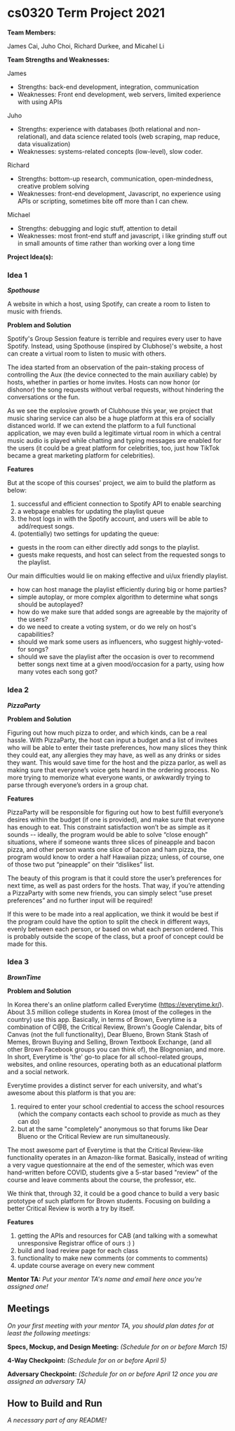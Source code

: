 # cs0320 Term Project 2021

**Team Members:** 

James Cai, Juho Choi, Richard Durkee, and Micahel Li

**Team Strengths and Weaknesses:**

James
- Strengths: back-end development, integration, communication
- Weaknesses: Front end development, web servers, limited experience with using APIs

Juho
- Strengths: experience with databases (both relational and non-relational), and data science related tools (web scraping, map reduce, data visualization)
- Weaknesses: systems-related concepts (low-level), slow coder.

Richard
- Strengths: bottom-up research, communication, open-mindedness, creative problem solving
- Weaknesses: front-end development, Javascript, no experience using APIs or scripting, sometimes bite off more than I can chew.

Michael
- Strengths: debugging and logic stuff, attention to detail
- Weaknesses: most front-end stuff and javascript, i like grinding stuff out in small amounts of time rather than working over a long time

**Project Idea(s):**
### Idea 1

***Spothouse***

A website in which a host, using Spotify, can create a room to listen to music with friends.

****Problem and Solution****

Spotify's Group Session feature is terrible and requires every user to have Spotify. Instead, using Spothouse (inspired by Clubhose)'s website, a host can create a virtual room to listen to music with others. 

The idea started from an observation of the pain-staking process of controlling the Aux (the device connected to the main auxiliary cable) by hosts, whether in parties or home invites. Hosts can now honor (or dishonor) the song requests without verbal requests, without hindering the conversations or the fun.

As we see the explosive growth of Clubhouse this year, we project that music sharing service can also be a huge platform at this era of socially distanced world. If we can extend the platform to a full functional application, we may even build a legitimate virtual room in which a central music audio is played while chatting and typing messages are enabled for the users (it could be a great platform for celebrities, too, just how TikTok became a great marketing platform for celebrities).

****Features****

But at the scope of this courses' project, we aim to build the platform as below:

1. successful and efficient connection to Spotify API to enable searching
2. a webpage enables for updating the playlist queue
3. the host logs in with the Spotify account, and users will be able to add/request songs.
3. (potentially) two settings for updating the queue:
- guests in the room can either directly add songs to the playlist.
- guests make requests, and host can select from the requested songs to the playlist.

Our main difficulties would lie on making effective and ui/ux friendly playlist.
- how can host manage the playlist efficiently during big or home parties?
- simple autoplay, or more complex algorithm to determine what songs should be autoplayed?
- how do we make sure that added songs are agreeable by the majority of the users? 
- do we need to create a voting system, or do we rely on host's capabilities? 
- should we mark some users as influencers, who suggest highly-voted-for songs?
- should we save the playlist after the occasion is over to recommend better songs next time at a given mood/occasion for a party, using how many votes each song got?

### Idea 2

***PizzaParty***

****Problem and Solution****

Figuring out how much pizza to order, and which kinds, can be a real hassle. With PizzaParty, the host can input a budget and a list of invitees who will be able to enter their taste preferences, how many slices they think they could eat, any allergies they may have, as well as any drinks or sides they want. This would save time for the host and the pizza parlor, as well as making sure that everyone’s voice gets heard in the ordering process. No more trying to memorize what everyone wants, or awkwardly trying to parse through everyone’s orders in a group chat. 

****Features****

PizzaParty will be responsible for figuring out how to best fulfill everyone’s desires within the budget (if one is provided), and make sure that everyone has enough to eat. This constraint satisfaction won’t be as simple as it sounds -- ideally, the program would be able to solve “close enough” situations, where if someone wants three slices of pineapple and bacon pizza, and other person wants one slice of bacon and ham pizza, the program would know to order a half Hawaiian pizza; unless, of course, one of those two put “pineapple” on their “dislikes” list.

The beauty of this program is that it could store the user’s preferences for next time, as well as past orders for the hosts. That way, if you’re attending a PizzaParty with some new friends, you can simply select “use preset preferences” and no further input will be required! 

If this were to be made into a real application, we think it would be best if the program could have the option to split the check in different ways, evenly between each person, or based on what each person ordered. This is probably outside the scope of the class, but a proof of concept could be made for this. 

### Idea 3

***BrownTime***

****Problem and Solution****

In Korea there's an online platform called Everytime (https://everytime.kr/). About 3.5 million college students in Korea (most of the colleges in the country) use this app. Basically, in terms of Brown, Everytime is a combination of C@B, the Critical Review, Brown's Google Calendar, bits of Canvas (not the full functionality), Dear Blueno, Brown Stank Stash of Memes, Brown Buying and Selling, Brown Textbook Exchange, (and all other Brown Facebook groups you can think of), the Blognonian, and more. In short, Everytime is 'the' go-to place for all school-related groups, websites, and online resources, operating both as an educational platform and a social network. 

Everytime provides a distinct server for each university, and what's awesome about this platform is that you are:
1. required to enter your school credential to access the school resources (which the company contacts each school to provide as much as they can do)
2. but at the same "completely" anonymous so that forums like Dear Blueno or the Critical Review are run simultaneously. 

The most awesome part of Everytime is that the Critical Review-like functionality operates in an Amazon-like format. Basically, instead of writing a very vague questionnaire at the end of the semester, which was even hand-written before COVID, students give a 5-star based "review" of the course and leave comments about the course, the professor, etc. 

We think that, through 32, it could be a good chance to build a very basic prototype of such platform for Brown students. Focusing on building a better Critical Review is worth a try by itself. 

****Features****

1. getting the APIs and resources for CAB (and talking with a somewhat unresponsive Registrar office of ours :) )
2. build and load review page for each class
3. functionality to make new comments (or comments to comments)
4. update course average on every new comment

**Mentor TA:** _Put your mentor TA's name and email here once you're assigned one!_

## Meetings
_On your first meeting with your mentor TA, you should plan dates for at least the following meetings:_

**Specs, Mockup, and Design Meeting:** _(Schedule for on or before March 15)_

**4-Way Checkpoint:** _(Schedule for on or before April 5)_

**Adversary Checkpoint:** _(Schedule for on or before April 12 once you are assigned an adversary TA)_

## How to Build and Run
_A necessary part of any README!_
